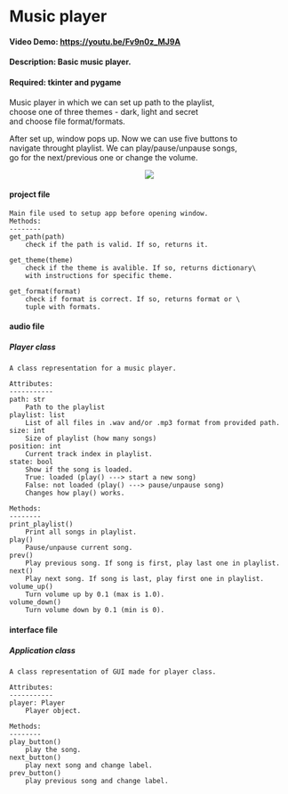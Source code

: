 # Music player
#### Video Demo:  https://youtu.be/Fv9n0z_MJ9A
#### Description: Basic music player.
#### Required: tkinter and pygame
Music player in which we can set up path to the playlist,\
choose one of three themes - dark, light and secret\
and choose file format/formats.

After set up, window pops up. Now we can use five buttons to\
navigate throught playlist. We can play/pause/unpause songs,\
go for the next/previous one or change the volume.

<p align="center">
  <img src="http://some_place.com/image.png](https://github.com/Arwers/Music-player/assets/52626118/bf65c2e1-190b-4657-95c8-e17be80ee96d" />
</p>

#### project file
    Main file used to setup app before opening window.
    Methods:
    --------
    get_path(path)
        check if the path is valid. If so, returns it.

    get_theme(theme)
        check if the theme is avalible. If so, returns dictionary\
        with instructions for specific theme.

    get_format(format)
        check if format is correct. If so, returns format or \
        tuple with formats.
#### audio file
##### Player class
    A class representation for a music player.

    Attributes:
    -----------
    path: str
        Path to the playlist
    playlist: list
        List of all files in .wav and/or .mp3 format from provided path.
    size: int
        Size of playlist (how many songs)
    position: int
        Current track index in playlist.
    state: bool
        Show if the song is loaded.
        True: loaded (play() ---> start a new song)
        False: not loaded (play() ---> pause/unpause song)
        Changes how play() works.

    Methods:
    --------
    print_playlist()
        Print all songs in playlist.
    play()
        Pause/unpause current song.
    prev()
        Play previous song. If song is first, play last one in playlist.
    next()
        Play next song. If song is last, play first one in playlist.
    volume_up()
        Turn volume up by 0.1 (max is 1.0).
    volume_down()
        Turn volume down by 0.1 (min is 0).
#### interface file
##### Application class
    A class representation of GUI made for player class.

    Attributes:
    -----------
    player: Player
        Player object.

    Methods:
    --------
    play_button()
        play the song.
    next_button()
        play next song and change label.
    prev_button()
        play previous song and change label.
